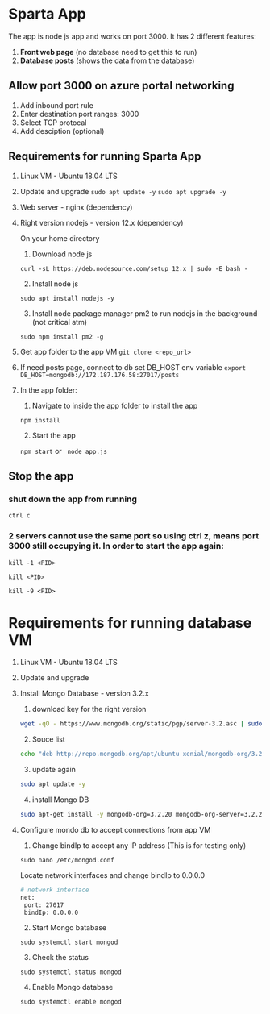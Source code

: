 # Sparta App

The app is node js app and works on port 3000. It has 2 different features:

1) **Front web page** (no database need to get this to run)
2) **Database posts** (shows the data from the database)

## Allow port 3000 on azure portal networking
1) Add inbound port rule
2) Enter destination port ranges: 3000
3) Select TCP protocal
4) Add desciption (optional)

## Requirements for running Sparta App
1) Linux VM - Ubuntu 18.04 LTS
2) Update and upgrade
   ```sudo apt update -y```
   ```sudo apt upgrade -y```
3) Web server - nginx (dependency)
4) Right version nodejs - version 12.x (dependency)
    
    On your home directory 

    1) Download node js
    ```
    curl -sL https://deb.nodesource.com/setup_12.x | sudo -E bash -
    ```

    2) Install node js
    ```
    sudo apt install nodejs -y
    ```

    3) Install node package manager pm2 to run nodejs in the background (not critical atm)
    ```
    sudo npm install pm2 -g
    ```
5) Get app folder to the app VM
   ```git clone <repo_url>```
6) If need posts page, connect to db set DB_HOST env variable
   ```export DB_HOST=mongodb://172.187.176.58:27017/posts```   
7) In the app folder:
    1) Navigate to inside the app folder to install the app
    ```
    npm install
    ```

    2) Start the app
   
    ```npm start``` or ``` node app.js```

## Stop the app
### shut down the app from running
```ctrl c```

### 2 servers cannot use the same port so using ctrl z, means port 3000 still occupying it. In order to start the app again:
```kill -1 <PID>```

```kill <PID>```

```kill -9 <PID>```

# Requirements for running database VM
1) Linux VM - Ubuntu 18.04 LTS
2) Update and upgrade
3) Install Mongo Database - version 3.2.x
   
    1) download key for the right version
    ```bash
    wget -qO - https://www.mongodb.org/static/pgp/server-3.2.asc | sudo apt-key add -
    ```
    2) Souce list
    ```bash
    echo "deb http://repo.mongodb.org/apt/ubuntu xenial/mongodb-org/3.2 multiverse" | sudo tee /etc/apt/sources.list.d/mongodb-org-3.2.list
    ```
    3) update again
    ```bash
    sudo apt update -y
    ```
    4) install Mongo DB
    ``` bash
    sudo apt-get install -y mongodb-org=3.2.20 mongodb-org-server=3.2.20 mongodb-org-shell=3.2.20 mongodb-org-mongos=3.2.20 mongodb-org-tools=3.2.20
    ```

4) Configure mondo db to accept connections from app VM
   
   1) Change bindIp to accept any IP address (This is for testing only)
   ```
   sudo nano /etc/mongod.conf
   ```
   Locate network interfaces and change bindIp to 0.0.0.0
   ```bash
   # network interface
   net:
    port: 27017
    bindIp: 0.0.0.0
   ```
   2) Start Mongo batabase 
   ```
   sudo systemctl start mongod
   ```
   3) Check the status
   ```
   sudo systemctl status mongod
   ```
   4) Enable Mongo database
   ```
   sudo systemctl enable mongod
   ```